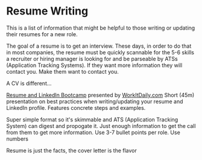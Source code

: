 # Resume Writing
This is a list of information that might be helpful to those writing or updating their resumes for a new role.

The goal of a resume is to get an interview. These days, in order to do that in most companies, the resume must be quickly scannable for the 5-6 skills a recruiter or hiring manager is looking for and be parseable by ATSs (Application Tracking Systems). If they want more information they will contact you. Make them want to contact you.

A CV is different...

[Resume and LinkedIn Bootcamp](https://vimeo.com/866409608) presented by [WorkItDaily.com](https://workitdaily.lpages.co/resume-linkedin-bootcamp/?utm_source=newsletter.workitdaily.com)
Short (45m) presentation on best practices when writing/updating your resume and LinkedIn profile. Features concrete steps and examples.

Super simple format so it's skimmable and ATS (Application Tracking System) can digest and propogate it.
Just enough information to get the call from them to get more information. 
Use 3-7 bullet points per role.
Use numbers

Resume is just the facts, the cover letter is the flavor
